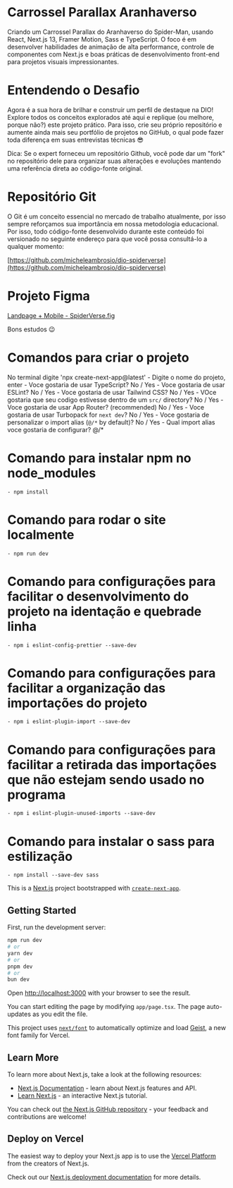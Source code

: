 # Carrossel Parallax Aranhaverso
 Criando um Carrossel Parallax do Aranhaverso do Spider-Man, usando React, Next.js 13, Framer Motion, Sass e TypeScript. O foco é em desenvolver habilidades de animação de alta performance, controle de componentes com Next.js e boas práticas de desenvolvimento front-end para projetos visuais impressionantes.


# Entendendo o Desafio
Agora é a sua hora de brilhar e construir um perfil de destaque na DIO! Explore todos os conceitos explorados até aqui e replique (ou melhore, porque não?) este projeto prático. Para isso, crie seu próprio repositório e aumente ainda mais seu portfólio de projetos no GitHub, o qual pode fazer toda diferença em suas entrevistas técnicas 😎

Dica: Se o expert forneceu um repositório Github, você pode dar um "fork" no repositório dele para organizar suas alterações e evoluções mantendo uma referência direta ao código-fonte original.

 
# Repositório Git
O Git é um conceito essencial no mercado de trabalho atualmente, por isso sempre reforçamos sua importância em nossa metodologia educacional. Por isso, todo código-fonte desenvolvido durante este conteúdo foi versionado no seguinte endereço para que você possa consultá-lo a qualquer momento:

[https://github.com/micheleambrosio/dio-spiderverse](https://github.com/micheleambrosio/dio-spiderverse)


# Projeto Figma
[Landpage + Mobile - SpiderVerse.fig](https://www.figma.com/design/rgHS7o5MyTAxk9vCRH5YhL/Landpage---Mobile---SpiderVerse?node-id=0-1&p=f)

Bons estudos 😉


# Comandos para criar o projeto
No terminal digite 'npx create-next-app@latest'
    - Digite o nome do projeto, enter
    - Voce gostaria de usar TypeScript? No / Yes
    - Voce gostaria de usar ESLint? No / Yes
    - Voce gostaria de usar Tailwind CSS? No / Yes
    - VOce gostaria que seu codigo estivesse dentro de um `src/` directory? No / Yes
    - Voce gostaria de usar App Router? (recommended) No / Yes
    - Voce gostaria de usar Turbopack for `next dev`?  No / Yes
    - Voce gostaria de personalizar o import alias (`@/*` by default)? No / Yes
    - Qual import alias voce gostaria de configurar? @/*

# Comando para instalar npm no node_modules
    - npm install

# Comando para rodar o site localmente
    - npm run dev

# Comando para configurações para facilitar o desenvolvimento do projeto na identação e quebrade linha
    - npm i eslint-config-prettier --save-dev

# Comando para configurações para facilitar a organização das importações do projeto
    - npm i eslint-plugin-import --save-dev

# Comando para configurações para facilitar a retirada das importações que não estejam sendo usado no programa
    - npm i eslint-plugin-unused-imports --save-dev
  
# Comando para instalar o sass para estilização
    - npm install --save-dev sass


This is a [Next.js](https://nextjs.org) project bootstrapped with [`create-next-app`](https://nextjs.org/docs/app/api-reference/cli/create-next-app).

## Getting Started

First, run the development server:

```bash
npm run dev
# or
yarn dev
# or
pnpm dev
# or
bun dev
```

Open [http://localhost:3000](http://localhost:3000) with your browser to see the result.

You can start editing the page by modifying `app/page.tsx`. The page auto-updates as you edit the file.

This project uses [`next/font`](https://nextjs.org/docs/app/building-your-application/optimizing/fonts) to automatically optimize and load [Geist](https://vercel.com/font), a new font family for Vercel.

## Learn More

To learn more about Next.js, take a look at the following resources:

- [Next.js Documentation](https://nextjs.org/docs) - learn about Next.js features and API.
- [Learn Next.js](https://nextjs.org/learn) - an interactive Next.js tutorial.

You can check out [the Next.js GitHub repository](https://github.com/vercel/next.js) - your feedback and contributions are welcome!

## Deploy on Vercel

The easiest way to deploy your Next.js app is to use the [Vercel Platform](https://vercel.com/new?utm_medium=default-template&filter=next.js&utm_source=create-next-app&utm_campaign=create-next-app-readme) from the creators of Next.js.

Check out our [Next.js deployment documentation](https://nextjs.org/docs/app/building-your-application/deploying) for more details.
